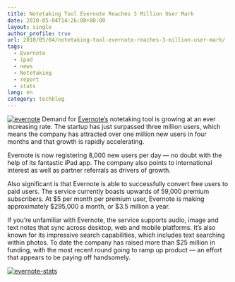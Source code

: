 ```yaml
---
title: Notetaking Tool Evernote Reaches 3 Million User Mark
date: 2010-05-04T14:26:00+00:00
layout: single
author_profile: true
url: 2010/05/04/notetaking-tool-evernote-reaches-3-million-user-mark/
tags:
  - Evernote
  - ipad
  - news
  - Notetaking
  - report
  - stats
lang: en
category: techblog
---
```

[![evernote](http://lh5.ggpht.com/_vaUVXcmC3OI/S-Anfk6OvtI/AAAAAAAACGE/4AemZ5hrXHM/evernote_thumb%5B1%5D.jpg?imgmax=800 "evernote")](http://lh5.ggpht.com/_vaUVXcmC3OI/S-And9hh2mI/AAAAAAAACGA/duFfHxJFQhE/s1600-h/evernote%5B3%5D.jpg) Demand for [Evernote’s](http://www.evernote.com/) notetaking tool is growing at an ever increasing rate. The startup has just surpassed three million users, which means the company has attracted over one million new users in four months and that growth is rapidly accelerating. 

Evernote is now registering 8,000 new users per day — no doubt with the help of its fantastic iPad app. The company also points to international interest as well as partner referrals as drivers of growth. 

Also significant is that Evernote is able to successfully convert free users to paid users. The service currently boasts upwards of 59,000 premium subscribers. At $5 per month per premium user, Evernote is making approximately $295,000 a month, or $3.5 million a year. 

If you’re unfamiliar with Evernote, the service supports audio, image and text notes that sync across desktop, web and mobile platforms. It’s also known for its impressive search capabilities, which includes text searching within photos. To date the company has raised more than $25 million in funding, with the most recent round going to ramp up product — an effort that appears to be paying off handsomely. 

[![evernote-stats](http://lh3.ggpht.com/_vaUVXcmC3OI/S-AnkSY5_HI/AAAAAAAACGM/UAzLs2cHvmo/evernote-stats_thumb%5B3%5D.jpg?imgmax=800 "evernote-stats")](http://lh3.ggpht.com/_vaUVXcmC3OI/S-AnhRwZIKI/AAAAAAAACGI/NpRO0JGwxr0/s1600-h/evernote-stats%5B5%5D.jpg)